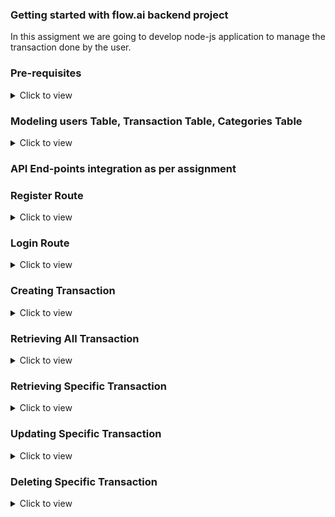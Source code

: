 ### Getting started with flow.ai backend project

In this assigment we are going to develop node-js application to manage the transaction done by the user.

### Pre-requisites

<details>
<summary>Click to view</summary>
    -Pre-requisites required to run the project following packages to be install before execution.
    -sqlite, sqlite3, jsonwebtoken, bcrypt, bcryptjs, body-parser, dotenv, express, cors
    -to access the SQL database please go through the code once at begining you have import path and open from sqlite.
</details>

### Modeling users Table, Transaction Table, Categories Table

<details>
<summary>Click to view</summary>
    -All the Tables consist different according to the requirements and as stated in assignment
    -User Table includes name TEXT NOT NULL, email TEXT UNIQUE NOT NULL, password TEXT NOT NULL
    -Transactions Table includes id Auto increment INTEGER, user_id INTEGER, type TEXT check(income, expense), category INTEGER, amount INTEGER, date TEXT, description TEXT, foreign KEY used_id, foreign KEY category.
    -Categories Table inludes id Auto Increment, type Text, name TEXT.

</details>

### API End-points integration as per assignment

### Register Route

<details>
<summary>Click to view</summary>
    -/register, This path creates the user in users database you have to provide all the required fields to store the user's credential.
    -Mehtod POST
    - if you failed to mention all the field like name, email, password it will through error like "required all fields". 
    -on successful registration you will get users details along with jwt_token for detail overview please find the below image.
    <div style="text-align:center;margin:10px 0px 0px 45px;width:200px;">
        <img src="https://res.cloudinary.com/dwekbzmuw/image/upload/v1729618982/register_API_pmalsn.png"/>
    </div>

</details>

### Login Route

<details>
<summary>Click to view</summary>
- /login, This path retrives the user data from the database and matches the provides credentials againts the stored data you have to provide all the required fields to get the user's credential.
- Mehtod POST
- if you failed to mention all the field like name, email, password it will through error like "required all fields". 
- on successful registration you will get users details along with jwt_token for detail overview please find the below image.
<div style="text-align:center;margin:10px 0px 0px 45px;width:200px;">
    <img src="https://res.cloudinary.com/dwekbzmuw/image/upload/v1729618980/login_API_y1ppc5.png"/>
</div>

</details>

### Creating Transaction

<details>
<summary>Click to view</summary>
    - /transactions, This path stores the data provided by the user in the transactions you have to provide all the required fields like user_id, type, category, amount, date, description.
    - Mehtod POST
    - if you failed to mention all the field it will through error like "required all fields". 
    - on successful data updation you will get a response code or json message please find the below image.
    <div style="text-align:center;margin:10px 0px 0px 45px;width:200px;">
        <img src="https://res.cloudinary.com/dwekbzmuw/image/upload/v1729618980/creating_transaction_ksslvb.png"/>
    </div>

</details>

### Retrieving All Transaction

<details>
<summary>Click to view</summary>
    - /transactions, This path retrieves all the transactions from the trnsaction table we can add pagination to show the data according to the uses requirement
    - Mehtod GET
    - on successful request you will get a response in JSON format please find the below image.
    <div style="text-align:center;margin:10px 0px 0px 45px;width:200px;">
        <img src="https://res.cloudinary.com/dwekbzmuw/image/upload/v1729618980/all_transactions_a9dtl3.png"/>
    </div>

</details>

### Retrieving Specific Transaction

<details>
<summary>Click to view</summary>
    - /transactions/:id, This path retrieves the specific transactions according to the id provided by the user from the trnsaction table in order to access the exact data you have to parse id carefully via api to get the expected result.
    - Mehtod GET
    -on successful request you will get a response in JSON format please find the below image.
    <div style="text-align:center;margin:10px 0px 0px 45px;width:200px;">
        <img src="https://res.cloudinary.com/dwekbzmuw/image/upload/v1729618980/specific_transaction_xgvssl.png"/>
    </div>

</details>

### Updating Specific Transaction

<details>
<summary>Click to view</summary>
    - /transactions/:id, This path updated the specific transactions according to the id provided by the user from the trnsaction table we.
    - Mehtod PUT
    - we have to set the updated input field againts the data which are present in the table
    - on successful request you will get a response message please find the below image.
    <div style="text-align:center;margin:10px 0px 0px 45px;width:200px;">
        <img src="https://res.cloudinary.com/dwekbzmuw/image/upload/v1729618980/updating_transaction_malymt.png"/>
    </div>

</details>

### Deleting Specific Transaction

<details>
<summary>Click to view</summary>
    - /transactions/:id, This path deletes the specific transactions according to the id provided by the user from the trnsaction table we.
    - Mehtod DELETE
    - on successful request you will get a response message please find the below image.
    <div style="text-align:center;margin:10px 0px 0px 45px;width:200px;">
        <img src="https://res.cloudinary.com/dwekbzmuw/image/upload/v1729618980/deleting_specific_transactions_lxzcgj.png"/>
    </div>

</details>

